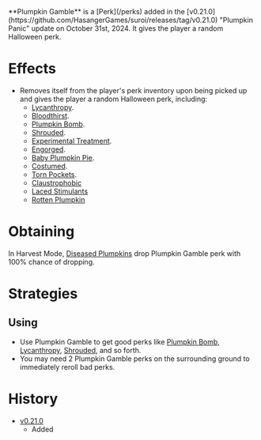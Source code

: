 <Event />
**Plumpkin Gamble** is a [Perk](/perks) added in the [v0.21.0](https://github.com/HasangerGames/suroi/releases/tag/v0.21.0) "Plumpkin Panic" update on October 31st, 2024. It gives the player a random Halloween perk.

# Effects
- Removes itself from the player's perk inventory upon being picked up and gives the player a random Halloween perk, including:
  - [Lycanthropy](/perks/lycanthropy).
  - [Bloodthirst](/perks/bloodthirst).
  - [Plumpkin Bomb](/perks/plumpkin_bomb).
  - [Shrouded](/perks/shrouded).
  - [Experimental Treatment](/perks/experimental_treatment).
  - [Engorged](/perks/engorged).
  - [Baby Plumpkin Pie](/perks/baby_plumpkin_pie).
  - [Costumed](/perks/costumed).
  - [Torn Pockets](/perks/torn_pockets).
  - [Claustrophobic](/perks/claustrophobic)
  - [Laced Stimulants](/perks/laced_stimulants)
  - [Rotten Plumpkin](/perks/rotten_plumpkin)

# Obtaining
In Harvest Mode, [Diseased Plumpkins](/obstacles/diseased_plumpkin) drop Plumpkin Gamble perk with 100% chance of dropping.

# Strategies
## Using
- Use Plumpkin Gamble to get good perks like [Plumpkin Bomb](/perks/plumpkin_bomb), [Lycanthropy](/perks/lycanthropy), [Shrouded](/perks/shrouded), and so forth.
- You may need 2 Plumpkin Gamble perks on the surrounding ground to immediately reroll bad perks.

# History
- [v0.21.0](https://github.com/HasangerGames/suroi/releases/tag/v0.21.0)
  - Added
